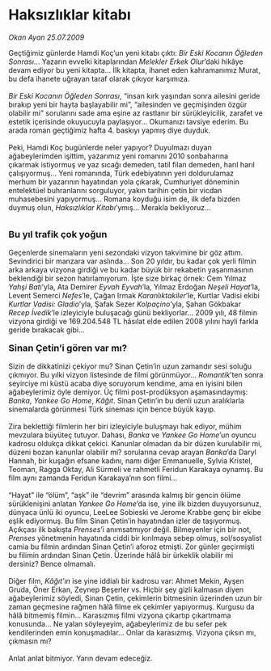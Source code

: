 # Haksızlıklar kitabı

*Okan Ayan 25.07.2009*

<div class="taraf_structure_2col_1zq">
<div class="margen_n">



 <p>Geçtiğimiz günlerde Hamdi Koç’un yeni kitabı çıktı: <i>Bir Eski Kocanın Öğleden Sonrası</i>... Yazarın evvelki kitaplarından <i>Melekler Erkek Olur</i>’daki hikâye devam ediyor bu yeni kitapta... İlk kitapta, ihanet eden kahramanımız Murat, bu defa ihanete uğrayan taraf olarak çıkıyor karşımıza. <i><br/><br/>Bir Eski Kocanın Öğleden Sonrası</i>, “insan kırk yaşından sonra ailesini geride bırakıp yeni bir hayta başlayabilir mi”, “ailesinden ve geçmişinden özgür olabilir mi” sorularını sade ama eşine az rastlanır bir sürükleyicilik, zarafet ve estetik içerisinde okuyucuyla paylaşıyor... Okumanızı tavsiye ederim. Bu arada roman geçtiğimiz hafta 4. baskıyı yapmış diye duyduk.  <br/><br/>Peki, Hamdi Koç bugünlerde neler yapıyor? Duyulmazı duyan ağabeylerimden işittim, yazarımız yeni romanını 2010 sonbaharına çıkarmak istiyormuş ve yaz sıcağı demeden, tatil filan demeden, harıl harıl çalışıyormuş... Yeni romanında, Türk edebiyatının yeri doldurulamaz merhum bir yazarının hayatından yola çıkarak, Cumhuriyet döneminin entelektüel buhranlarını sorguluyor, yakın tarihin çetin bir vicdan muhasebesini yapıyormuş... Romana koyduğu isim de, ilk defa bizden duymuş olun, <i>Haksızlıklar Kitabı</i>’ymış... Merakla bekliyoruz...   <br/><br/><br/><font size="4"><strong>Bu yıl trafik çok yoğun</strong></font>   <br/><br/>Geçenlerde sinemaların yeni sezondaki vizyon takvimine bir göz attım. Sevindirici bir manzara var aslında... Son 20 yıldır, bu kadar çok yerli filmin arka arkaya vizyona girdiği ve bu kadar büyük bir rekabetin yaşanmasının beklendiği bir sezon hatırlamıyorum. İşte size birkaç örnek: Cem Yılmaz <i>Yahşi Batı</i>’yla, Ata Demirer <i>Eyvah Eyvah</i>’la, Yılmaz Erdoğan <i>Neşeli Hayat</i>’la, Levent Semerci <i>Nefes</i>’le, Çağan Irmak <i>Karanlıktakiler</i>’le, Kurtlar Vadisi ekibi <i>Kurtlar Vadisi: Gladio</i>’yla, Şafak Sezer <i>Kolpaçino</i>’yla, Şahan Gökbakar <i>Recep İvedik</i>’le izleyiciyle buluşacağı günü bekliyorlar... 2009 yılı, 48 filmin vizyona girdiği ve 169.204.548 TL hâsılat elde edilen 2008 yılını hayli farkla geride bırakacak gibi...   <br/><br/><font size="4"><strong>Sinan Çetin’i gören var mı?</strong></font>   <br/><br/>Sizin de dikkatinizi çekiyor mu? Sinan Çetin’in uzun zamandır sesi soluğu çıkmıyor. Bu yılki vizyon listesinde de filmi görünmüyor... <i>Romantik</i>’ten sonra seyirciye mi küstü acaba diye soruyorum kendime, ama en iyisini bilen ağabeylerimiz öyle demiyor. Üç filmi post-prodüksyon aşamasındaymış: <i>Banka</i>, <i>Yankee Go Home</i>, <i>Kâğıt</i>. Sinan Çetin’in bu denli uzun aralıklarla sinemalarda görünmesi Türk sineması için bence büyük kayıp. <br/><br/>Zira beklettiği filmlerin her biri izleyiciyle buluşmayı hak ediyor, mühim mevzulara büyüteç tutuyor. Dahası, <i>Banka</i> ve <i>Yankee Go Home</i>’un oyuncu kadrosu oldukça dikkat çekici. Kanunlar olmadan da bir düzen kurulabilir mi, düzeni bozan kanunlar olabilir mi? sorularına cevap arayan <i>Banka</i>’da Daryl Hannah, bir kuşağın efsane kadını, namı diğer Emmanuelle, Sylvia Kristel, Teoman, Ragga Oktay, Ali Sürmeli ve rahmetli Feridun Karakaya oynamış. Bu film aynı zamanda Feridun Karakaya’nın son filmi... <br/><br/>“Hayat” ile “ölüm”, “aşk” ile “devrim” arasında kalmış bir gencin ölüme sürüklenişini anlatan <i>Yankee Go Home</i>’da ise, yine ilk bizden duyuyorsunuz, dünyaca ünlü iki oyuncu, LeeLee Sobieski ve Jerome Krabbe genç bir ekibe eşlik ediyormuş. Bu film Sinan Çetin’in hayatından izler de taşıyormuş. Açıkçası ilk bakışta <i>Prenses</i>’i anımsatmıyor değil. Bilmeyenler için bir not, <i>Prenses </i>yönetmenin hayatında ciddi bir kırılmaya sebep olmuş, sol/sosyalist camia bu filmin ardından Sinan Çetin’i aforoz etmişti. Zor günler geçirmişti bu filimin ardından Sinan Çetin. Üzerinde hâlâ bir ürkeklik olabilir mi dersiniz? Bence olmamalı. <br/><br/>Diğer film, <i>Kâğıt’ın</i> ise yine iddialı bir kadrosu var: Ahmet Mekin, Ayşen Gruda, Öner Erkan, Zeynep Beşerler vs. Hiçbir şey gizli kalmasın diyen ağabeylerimiz söyledi, Sinan Çetin, çekimlerin bitmesinin üzerinden uzun bir zaman geçmesine rağmen hâlâ filme ek çekimler yapıyormuş. Kurgusu da hâlâ bitmemiş filmin... Karasızmış filmi vizyona çıkartıp çıkartmama konusunda… Ne yalan söyleyeyim, ağabeylerimiz de bu sefer pek kendilerinden emin konuşmadılar… Onlar da karasızmış. Vizyona çıksın mı, çıkmasın mı? <br/><br/>Anlat anlat bitmiyor. Yarın devam edeceğiz.</p>
<br/>
<br/>
<br/>



<br/>


<div id="taraf_not">
</div>

</div>


</div>
